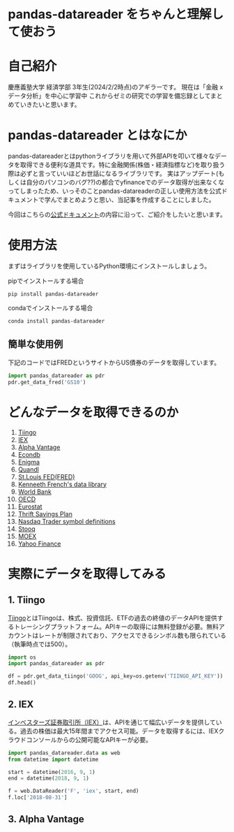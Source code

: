 # pandas-datareader をちゃんと理解して使おう

# 自己紹介
慶應義塾大学 経済学部 3年生(2024/2/2時点)のアギラーです。
現在は「金融 x データ分析」を中心に学習中
これからゼミの研究での学習を備忘録としてまとめていきたいと思います。

# pandas-datareader とはなにか
pandas-datareaderとはpythonライブラリを用いて外部APIを叩いて様々なデータを取得できる便利な道具です。特に金融関係(株価・経済指標など)を取り扱う際は必ずと言っていいほどお世話になるライブラリです。
実はアップデート(もしくは自分のパソコンのバグ??)の都合でyfinanceでのデータ取得が出来なくなってしまったため、いっそのことpandas-datareaderの正しい使用方法を公式ドキュメントで学んでまとめようと思い、当記事を作成することにしました。

今回はこちらの[公式ドキュメント](https://pandas-datareader.readthedocs.io/en/latest/)の内容に沿って、ご紹介をしたいと思います。

# 使用方法
まずはライブラリを使用しているPython環境にインストールしましょう。

pipでインストールする場合
```terminal
pip install pandas-datareader
```

condaでインストールする場合
```terminal
conda install pandas-datareader
```

## 簡単な使用例
下記のコードではFREDというサイトからUS債券のデータを取得しています。
```python
import pandas_datareader as pdr
pdr.get_data_fred('GS10')
```

# どんなデータを取得できるのか
1. [Tiingo](https://pandas-datareader.readthedocs.io/en/latest/remote_data.html#remote-data-tiingo)
2. [IEX](https://pandas-datareader.readthedocs.io/en/latest/remote_data.html#remote-data-iex)
3. [Alpha Vantage](https://pandas-datareader.readthedocs.io/en/latest/remote_data.html#remote-data-alphavantage)
4. [Econdb](https://pandas-datareader.readthedocs.io/en/latest/remote_data.html#remote-data-econdb)
5. [Enigma](https://pandas-datareader.readthedocs.io/en/latest/remote_data.html#remote-data-enigma)
6. [Quandl](https://pandas-datareader.readthedocs.io/en/latest/remote_data.html#remote-data-quandl)
7. [St.Louis FED(FRED)](https://pandas-datareader.readthedocs.io/en/latest/remote_data.html#remote-data-fred)
8. [Kenneeth French's data library](https://pandas-datareader.readthedocs.io/en/latest/remote_data.html#remote-data-ff)
9. [World Bank](https://pandas-datareader.readthedocs.io/en/latest/remote_data.html#remote-data-wb)
10. [OECD](https://pandas-datareader.readthedocs.io/en/latest/remote_data.html#remote-data-oecd)
11. [Eurostat](https://pandas-datareader.readthedocs.io/en/latest/remote_data.html#remote-data-eurostat)
12. [Thrift Savings Plan](https://pandas-datareader.readthedocs.io/en/latest/remote_data.html#remote-data-tsp)
13. [Nasdaq Trader symbol definitions](https://pandas-datareader.readthedocs.io/en/latest/remote_data.html#remote-data-nasdaq-symbols)
14. [Stooq](https://pandas-datareader.readthedocs.io/en/latest/remote_data.html#remote-data-stooq)
15. [MOEX](https://pandas-datareader.readthedocs.io/en/latest/remote_data.html#remote-data-moex)
16. [Yahoo Finance](https://pandas-datareader.readthedocs.io/en/latest/remote_data.html#remote-data-naver)

# 実際にデータを取得してみる
## 1. Tiingo
[Tiingo](https://pandas-datareader.readthedocs.io/en/latest/remote_data.html#remote-data-tiingo)とはTiingoは、株式、投資信託、ETFの過去の終値のデータAPIを提供するトレーシングプラットフォーム。APIキーの取得には無料登録が必要。無料アカウントはレートが制限されており、アクセスできるシンボル数も限られている（執筆時点では500）。

```python
import os
import pandas_datareader as pdr

df = pdr.get_data_tiingo('GOOG', api_key=os.getenv('TIINGO_API_KEY'))
df.head()
```

## 2. IEX
[インベスターズ証券取引所（IEX）](https://pandas-datareader.readthedocs.io/en/latest/remote_data.html#remote-data-iex)は、APIを通じて幅広いデータを提供している。過去の株価は最大15年間までアクセス可能。データを取得するには、IEXクラウドコンソールからの公開可能なAPIキーが必要。

```python
import pandas_datareader.data as web
from datetime import datetime

start = datetime(2016, 9, 1)
end = datetime(2018, 9, 1)

f = web.DataReader('F', 'iex', start, end)
f.loc['2018-08-31']
```
## 3. Alpha Vantage
